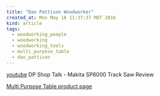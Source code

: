 ```yaml
---
title: "Dan Pattison Woodworker"
created_at: Mon May 16 11:37:37 MDT 2016
kind: article
tags:
  - woodworking_people
  - woodworking
  - woodworking_tools
  - multi_purpose_table
  - dan_pattison
---
```



<a href="https://www.youtube.com/watch?v=xxN7ZTfAuac" target="_blank">youtube</a> DP Shop Talk - Makita SP6000 Track Saw Review

<a href="http://multipurposetable.blogspot.ca/" target="_blank">Multi Purpose Table product page</a>

<!--
html boilerplate
<a href="" target="_blank"></a>
<img src="" width="400px">
<ul>
  <li></li>
</ul>
<pre>
</pre>
<pre><code>
</code></pre>
-->

